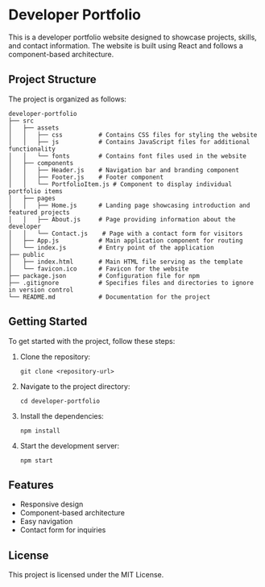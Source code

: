 # Developer Portfolio

This is a developer portfolio website designed to showcase projects, skills, and contact information. The website is built using React and follows a component-based architecture.

## Project Structure

The project is organized as follows:

```
developer-portfolio
├── src
│   ├── assets
│   │   ├── css          # Contains CSS files for styling the website
│   │   ├── js           # Contains JavaScript files for additional functionality
│   │   └── fonts        # Contains font files used in the website
│   ├── components
│   │   ├── Header.js    # Navigation bar and branding component
│   │   ├── Footer.js    # Footer component
│   │   └── PortfolioItem.js # Component to display individual portfolio items
│   ├── pages
│   │   ├── Home.js      # Landing page showcasing introduction and featured projects
│   │   ├── About.js     # Page providing information about the developer
│   │   └── Contact.js    # Page with a contact form for visitors
│   ├── App.js           # Main application component for routing
│   └── index.js         # Entry point of the application
├── public
│   ├── index.html       # Main HTML file serving as the template
│   └── favicon.ico      # Favicon for the website
├── package.json         # Configuration file for npm
├── .gitignore           # Specifies files and directories to ignore in version control
└── README.md            # Documentation for the project
```

## Getting Started

To get started with the project, follow these steps:

1. Clone the repository:
   ```
   git clone <repository-url>
   ```

2. Navigate to the project directory:
   ```
   cd developer-portfolio
   ```

3. Install the dependencies:
   ```
   npm install
   ```

4. Start the development server:
   ```
   npm start
   ```

## Features

- Responsive design
- Component-based architecture
- Easy navigation
- Contact form for inquiries

## License

This project is licensed under the MIT License.